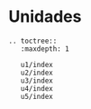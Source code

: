 # Unidades

```eval_rst
.. toctree::
   :maxdepth: 1

   u1/index
   u2/index
   u3/index
   u4/index
   u5/index
```

